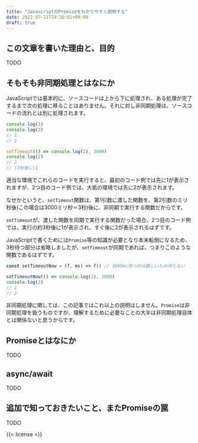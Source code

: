 ```yaml
---
title: "JavascriptのPromiseをわかりやすく説明する"
date: 2022-07-21T19:36:02+09:00
draft: true
---
```


## この文章を書いた理由と、目的

TODO


## そもそも非同期処理とはなにか

JavaScriptでは基本的に、ソースコードは上から下に処理され、ある処理が完了するまで次の処理に移ることはありません。それに対し非同期処理は、ソースコードの流れとは別に処理されます。

```javascript
console.log(1)
console.log(2)
// 1
// 2
```

```javascript
setTimeout(() => console.log(1), 3000)
console.log(2)
// 2
// (3秒後に)1
```

適当な環境でこれらのコードを実行すると、最初のコード例では先に1が表示されますが、2つ目のコード例では、大抵の環境では先に2が表示されます。

なぜかというと、`setTimeout`関数は、第1引数に渡した関数を、第2引数のミリ秒後(この場合は3000ミリ秒＝3秒)後に、非同期で実行する関数だからです。

`setTimeout`が、渡した関数を同期で実行する関数だった場合、2つ目のコード例では、実行の約3秒後に1が表示され、すぐ後に2が表示されるはずです。

JavaScriptで書くためには`Promise`等の知識が必要となり本末転倒になるため、3秒待つ部分は省略しましたが、`setTimeout`が同期であれば、つまりこのような関数であるはずです。

```javascript
const setTimeoutNow = (f, ms) => f() // 3000ms待つのは難しいため待たない

setTimeoutNow(() => console.log(1), 3000)
console.log(2)
// 1
// 2
```

非同期処理に関しては、この記事ではこれ以上の説明はしません。`Promise`は非同期処理を扱うものですが、理解するために必要なことの大半は非同期処理自体とは関係ないと思うからです。


## Promiseとはなにか

TODO


## async/await

TODO


## 追加で知っておきたいこと、またPromiseの罠

TODO


{{< license >}}


